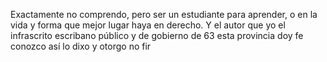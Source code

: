 Exactamente no comprendo, pero ser un estudiante para aprender, o en la vida y forma que mejor lugar haya en derecho. Y el autor que yo el infrascrito escribano público y de gobierno de 63 esta provincia doy fe conozco así lo dixo y otorgo no fir